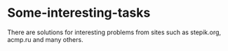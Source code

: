 # Some-interesting-tasks
There are solutions for interesting problems from sites such as stepik.org, acmp.ru and many others.
